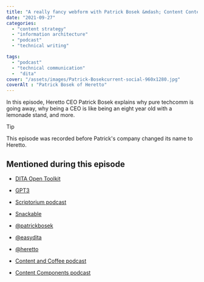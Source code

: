 ```yaml
---
title: "A really fancy webform with Patrick Bosek &mdash; Content Content podcast"
date: "2021-09-27"
categories:
  - "content strategy"
  - "information architecture"
  - "podcast"
  - "technical writing"

tags:
  - "podcast"
  - "technical communication"
  -  "dita"
cover: "/assets/images/Patrick-Bosekcurrent-social-960x1280.jpg"
coverAlt : "Patrick Bosek of Heretto"
---
```


In this episode, Heretto CEO Patrick Bosek explains why pure techcomm is going away, why being a CEO is like being an eight year old with a lemonade stand, and more.


> [!TIP]
> This episode was recorded before Patrick's company changed its name to Heretto.


## Mentioned during this episode

- [DITA Open Toolkit](https://www.dita-ot.org/)

- [GPT3](https://openai.com/blog/gpt-3-apps/)

- [Scriptorium podcast](https://www.scriptorium.com/content-strategy-experts-podcast/)

- [Snackable](https://www.snackable.ai/)

- [@patrickbosek](https://twitter.com/patrickbosek)

- [@easydita](https://twitter.com/easydita)

- [@heretto](https://www.twitter.com/heretto)

- [Content and Coffee podcast](https://heretto.com/talk-shows/)

- [Content Components podcast](https://podcasts.apple.com/us/podcast/content-components/)
